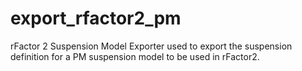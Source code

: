 # export_rfactor2_pm
rFactor 2 Suspension Model Exporter used to export the suspension definition for a PM suspension model to be used in rFactor2.
